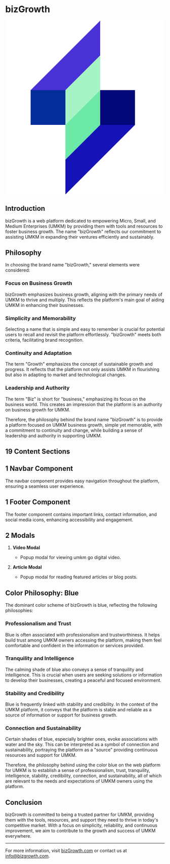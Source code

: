 # bizGrowth

![bizGrowth Logo](./images/logo.svg)

## Introduction

bizGrowth is a web platform dedicated to empowering Micro, Small, and Medium Enterprises (UMKM) by providing them with tools and resources to foster business growth. The name "bizGrowth" reflects our commitment to assisting UMKM in expanding their ventures efficiently and sustainably.

## Philosophy

In choosing the brand name "bizGrowth," several elements were considered:

### Focus on Business Growth

bizGrowth emphasizes business growth, aligning with the primary needs of UMKM to thrive and multiply. This reflects the platform's main goal of aiding UMKM in enhancing their businesses.

### Simplicity and Memorability

Selecting a name that is simple and easy to remember is crucial for potential users to recall and revisit the platform effortlessly. "bizGrowth" meets both criteria, facilitating brand recognition.

### Continuity and Adaptation

The term "Growth" emphasizes the concept of sustainable growth and progress. It reflects that the platform not only assists UMKM in flourishing but also in adapting to market and technological changes.

### Leadership and Authority

The term "Biz" is short for "business," emphasizing its focus on the business world. This creates an impression that the platform is an authority on business growth for UMKM.

Therefore, the philosophy behind the brand name "bizGrowth" is to provide a platform focused on UMKM business growth, simple yet memorable, with a commitment to continuity and change, while building a sense of leadership and authority in supporting UMKM.

## 19 Content Sections

## 1 Navbar Component

The navbar component provides easy navigation throughout the platform, ensuring a seamless user experience.

## 1 Footer Component

The footer component contains important links, contact information, and social media icons, enhancing accessibility and engagement.

## 2 Modals

1. **Video Modal**

    - Popup modal for viewing umkm go digital video.

2. **Article Modal**
    - Popup modal for reading featured articles or blog posts.

## Color Philosophy: Blue

The dominant color scheme of bizGrowth is blue, reflecting the following philosophies:

### Professionalism and Trust

Blue is often associated with professionalism and trustworthiness. It helps build trust among UMKM owners accessing the platform, making them feel comfortable and confident in the information or services provided.

### Tranquility and Intelligence

The calming shade of blue also conveys a sense of tranquility and intelligence. This is crucial when users are seeking solutions or information to develop their businesses, creating a peaceful and focused environment.

### Stability and Credibility

Blue is frequently linked with stability and credibility. In the context of the UMKM platform, it conveys that the platform is stable and reliable as a source of information or support for business growth.

### Connection and Sustainability

Certain shades of blue, especially brighter ones, evoke associations with water and the sky. This can be interpreted as a symbol of connection and sustainability, portraying the platform as a "source" providing continuous resources and support for UMKM.

Therefore, the philosophy behind using the color blue on the web platform for UMKM is to establish a sense of professionalism, trust, tranquility, intelligence, stability, credibility, connection, and sustainability, all of which are relevant to the needs and expectations of UMKM owners using the platform.

## Conclusion

bizGrowth is committed to being a trusted partner for UMKM, providing them with the tools, resources, and support they need to thrive in today's competitive market. With a focus on simplicity, reliability, and continuous improvement, we aim to contribute to the growth and success of UMKM everywhere.

---

For more information, visit [bizGrowth.com](https://www.bizgrowth.com) or contact us at info@bizgrowth.com.
